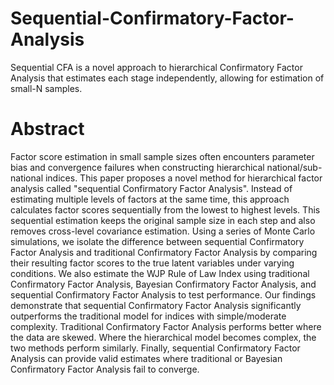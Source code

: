 # Sequential-Confirmatory-Factor-Analysis
Sequential CFA is a novel approach to hierarchical Confirmatory Factor Analysis that estimates each stage independently, allowing for estimation of small-N samples.

# Abstract
Factor score estimation in small sample sizes often encounters parameter bias and convergence failures when constructing hierarchical national/sub-national indices. This paper proposes a novel method for hierarchical factor analysis called "sequential Confirmatory Factor Analysis". Instead of estimating multiple levels of factors at the same time, this approach calculates factor scores sequentially from the lowest to highest levels. This sequential estimation keeps the original sample size in each step and also removes cross-level covariance estimation. Using a series of Monte Carlo simulations, we isolate the difference between sequential Confirmatory Factor Analysis and traditional Confirmatory Factor Analysis by comparing their resulting factor scores to the true latent variables under varying conditions. We also estimate the WJP Rule of Law Index using traditional Confirmatory Factor Analysis, Bayesian Confirmatory Factor Analysis, and sequential Confirmatory Factor Analysis to test performance. Our findings demonstrate that sequential Confirmatory Factor Analysis significantly outperforms the traditional model for indices with simple/moderate complexity. Traditional Confirmatory Factor Analysis performs better where the data are skewed. Where the hierarchical model becomes complex, the two methods perform similarly. Finally, sequential Confirmatory Factor Analysis can provide valid estimates where traditional or Bayesian Confirmatory Factor Analysis fail to converge.
